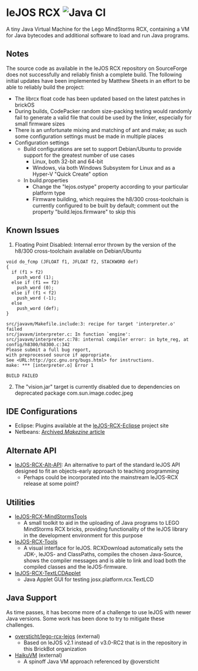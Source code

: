 # leJOS RCX  ![Java CI](https://github.com/BrickBot/leJOS-RCX/workflows/Java%20CI/badge.svg)
A tiny Java Virtual Machine for the Lego MindStorms RCX, containing a VM for Java bytecodes and additional software to load and run Java programs.

## Notes
The source code as available in the leJOS RCX repository on SourceForge does not successfully and reliably finish a complete build.
The following initial updates have been implemented by Matthew Sheets in an effort to be able to reliably build the project:
* The librcx float code has been updated based on the latest patches in brickOS
* During builds, CodePacker random size-packing testing would randomly fail to generate a valid file that could be used by the linker, especially for small firmware sizes
* There is an unfortunate mixing and matching of ant and make; as such some configuration settings must be made in multiple places
* Configuration settings
  - Build configurations are set to support Debian/Ubuntu to provide support for the greatest number of use cases
    + Linux, both 32-bit and 64-bit
    + Windows, via both Windows Subsystem for Linux and as a Hyper-V "Quick Create" option
  - In build.properties
    + Change the "lejos.ostype" property according to your particular platform type
    + Firmware building, which requires the h8/300 cross-toolchain is currently configured to be built by default; comment out the property "build.lejos.firmware" to skip this


## Known Issues
1. Floating Point Disabled:  Internal error thrown by the version of the h8/300 cross-toolchain available on Debian/Ubuntu
```
void do_fcmp (JFLOAT f1, JFLOAT f2, STACKWORD def)
{
  if (f1 > f2)
    push_word (1);
  else if (f1 == f2)
    push_word (0);
  else if (f1 < f2)
    push_word (-1);
  else 
    push_word (def);
}

src/javavm/Makefile.include:3: recipe for target 'interpreter.o' failed
src/javavm/interpreter.c: In function `engine':
src/javavm/interpreter.c:78: internal compiler error: in byte_reg, at config/h8300/h8300.c:342
Please submit a full bug report,
with preprocessed source if appropriate.
See <URL:http://gcc.gnu.org/bugs.html> for instructions.
make: *** [interpreter.o] Error 1

BUILD FAILED
```

2. The "vision.jar" target is currently disabled due to dependencies on deprecated package com.sun.image.codec.jpeg


## IDE Configurations
* Eclipse:  Plugins available at the [leJOS-RCX-Eclipse](https://github.com/BrickBot/leJOS-RCX-Eclipse) project site
* Netbeans: [Archived _Makezine_ article](https://web.archive.org/web/20100117085123/http://www.makezine.com/extras/64.html)

## Alternate API
* [leJOS-RCX-Alt-API](https://github.com/BrickBot/leJOS-RCX-Alt-API):  An alternative to part of the standard leJOS API designed to fit an objects-early approach to teaching programming
  - Perhaps could be incorporated into the mainstream leJOS-RCX release at some point?

## Utilities
* [leJOS-RCX-MindStormsTools](https://github.com/BrickBot/leJOS-RCX-MindStormsTools)
  - A small toolkit to aid in the uploading of Java programs to LEGO MindStorms RCX bricks, providing functionality of the leJOS library in the development environment for this purpose
* [leJOS-RCX-Tools](https://github.com/BrickBot/leJOS-RCX-Tools)
  - A visual interface for leJOS. RCXDownload automatically sets the JDK-, leJOS- and ClassPaths, compiles the chosen Java-Source, shows the compiler messages and is able to link and load both the compiled classes and the leJOS-firmware.
* [leJOS-RCX-TextLCDApplet](https://github.com/BrickBot/leJOS-RCX-TextLCDApplet)
  - Java Applet GUI for testing josx.platform.rcx.TextLCD


## Java Support
As time passes, it has become more of a challenge to use leJOS with newer Java versions.  Some work has been done to try to mitigate these challenges.
+ [oversticht/lego-rcx-lejos](https://github.com/oversticht/lego-rcx-lejos) (external)
  * Based on leJOS v2.1 instead of v3.0-RC2 that is in the repository in this BrickBot organization
+ [HaikuVM](https://haiku-vm.sourceforge.net) (external)
  * A spinoff Java VM approach referenced by @oversticht
